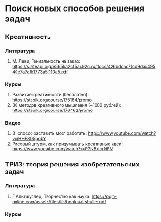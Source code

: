 # Поиск новых способов решения задач

## Креативность

### Литература
1. М. Леви, Гениальность на заказ: https://s.siteapi.org/e565ba2cf5a492c.ru/docs/426bdcac71cd9dac49540e7a7afb1773a5f110a5.pdf

### Курсы
1. Развитие креативности (бесплатно): https://stepik.org/course/175164/promo
2. 30 методов креативного мышления (~1000 рублей): https://stepik.org/course/176462/promo

### Видео
1. 31 способ заставить мозг работать: https://www.youtube.com/watch?v=jHHF8Q5pobY
2. Рисовый штурм, как придумывать креативные идеи: https://www.youtube.com/watch?v=P7NBxIcrNFM

## ТРИЗ: теория решения изобретательских задач

### Литература
1. Г Альтшуллер, Творчество как наука: https://pqm-online.com/assets/files/lib/books/altshuller.pdf

### Курсы
